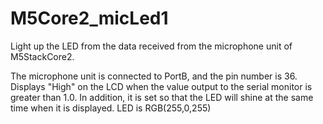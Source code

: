 # M5Core2_micLed1
Light up the LED from the data received from the microphone unit of M5StackCore2.

The microphone unit is connected to PortB, and the pin number is 36. 
Displays "High" on the LCD when the value output to the serial monitor is greater than 1.0. 
In addition, it is set so that the LED will shine at the same time when it is displayed.
LED is RGB(255,0,255)
